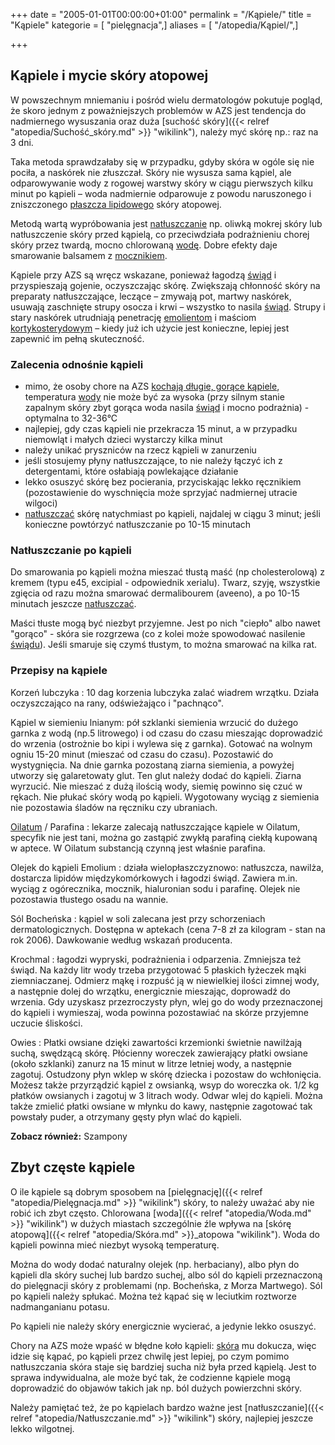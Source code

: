 +++
date = "2005-01-01T00:00:00+01:00"
permalink = "/Kąpiele/"
title = "Kąpiele"
kategorie = [ "pielęgnacja",]
aliases = [ "/atopedia/Kąpiel/",]

+++

Kąpiele i mycie skóry atopowej
------------------------------

W powszechnym mniemaniu i pośród wielu dermatologów pokutuje pogląd, że skoro jednym z poważniejszych problemów w AZS jest tendencja do nadmiernego wysuszania oraz duża [suchość skóry]({{< relref "atopedia/Suchość_skóry.md" >}} "wikilink"), należy myć skórę np.: raz na 3 dni.

Taka metoda sprawdzałaby się w przypadku, gdyby skóra w ogóle się nie pociła, a naskórek nie złuszczał. Skóry nie wysusza sama kąpiel, ale odparowywanie wody z rogowej warstwy skóry w ciągu pierwszych kilku minut po kąpieli – woda nadmiernie odparowuje z powodu naruszonego i zniszczonego [płaszcza lipidowego](/atopedia/Płaszcz_lipidowy "wikilink") skóry atopowej.

Metodą wartą wypróbowania jest [natłuszczanie](/atopedia/Natłuszczanie "wikilink") np. oliwką mokrej skóry lub natłuszczenie skóry przed kąpielą, co przeciwdziała podrażnieniu chorej skóry przez twardą, mocno chlorowaną [wodę](/atopedia/Woda "wikilink"). Dobre efekty daje smarowanie balsamem z [mocznikiem](/atopedia/Mocznik "wikilink").

Kąpiele przy AZS są wręcz wskazane, ponieważ łagodzą [świąd](/atopedia/Świąd "wikilink") i przyspieszają gojenie, oczyszczając skórę. Zwiększają chłonność skóry na preparaty natłuszczające, leczące – zmywają pot, martwy naskórek, usuwają zaschnięte strupy osocza i krwi – wszystko to nasila [świąd](/atopedia/Świąd "wikilink"). Strupy i stary naskórek utrudniają penetrację [emolientom](/atopedia/Emolienty "wikilink") i maściom [kortykosterydowym](/atopedia/Kortykosterydy "wikilink") – kiedy już ich użycie jest konieczne, lepiej jest zapewnić im pełną skuteczność.

### Zalecenia odnośnie kąpieli

-   mimo, że osoby chore na AZS [kochają długie, gorące kąpiele](https://www.atopowe.pl/forum/viewtopic.php?f=3&t=2615), temperatura [wody](/atopedia/Woda "wikilink") nie może być za wysoka (przy silnym stanie zapalnym skóry zbyt gorąca woda nasila [świąd](/atopedia/Świąd "wikilink") i mocno podrażnia) - optymalna to 32-36°C
-   najlepiej, gdy czas kąpieli nie przekracza 15 minut, a w przypadku niemowląt i małych dzieci wystarczy kilka minut
-   należy unikać pryszniców na rzecz kąpieli w zanurzeniu
-   jeśli stosujemy płyny natłuszczające, to nie należy łączyć ich z detergentami, które osłabiają powlekające działanie
-   lekko osuszyć skórę bez pocierania, przyciskając lekko ręcznikiem (pozostawienie do wyschnięcia może sprzyjać nadmiernej utracie wilgoci)
-   [natłuszczać](/atopedia/Natłuszczanie "wikilink") skórę natychmiast po kąpieli, najdalej w ciągu 3 minut; jeśli konieczne powtórzyć natłuszczanie po 10-15 minutach

### Natłuszczanie po kąpieli

Do smarowania po kąpieli można mieszać tłustą maść (np cholesterolową) z kremem (typu e45, excipial - odpowiednik xerialu). Twarz, szyję, wszystkie zgięcia od razu można smarować dermalibourem (aveeno), a po 10-15 minutach jeszcze [natłuszczać](/atopedia/Natłuszczanie "wikilink").

Maści tłuste mogą być niezbyt przyjemne. Jest po nich "ciepło" albo nawet "gorąco" - skóra sie rozgrzewa (co z kolei może spowodować nasilenie [świądu](/atopedia/Świąd "wikilink")). Jeśli smaruje się czymś tłustym, to można smarować na kilka rat.

### Przepisy na kąpiele

Korzeń lubczyka : 10 dag korzenia lubczyka zalać wiadrem wrzątku. Działa oczyszczająco na rany, odświeżająco i "pachnąco".

<!-- -->

Kąpiel w siemieniu lnianym: pół szklanki siemienia wrzucić do dużego garnka z wodą (np.5 litrowego) i od czasu do czasu mieszając doprowadzić do wrzenia (ostrożnie bo kipi i wylewa się z garnka). Gotować na wolnym ogniu 15-20 minut (mieszać od czasu do czasu). Pozostawić do wystygnięcia. Na dnie garnka pozostaną ziarna siemienia, a powyżej utworzy się galaretowaty glut. Ten glut należy dodać do kąpieli. Ziarna wyrzucić. Nie mieszać z dużą ilością wody, siemię powinno się czuć w rękach. Nie płukać skóry wodą po kąpieli. Wygotowany wyciąg z siemienia nie pozostawia śladów na ręczniku czy ubraniach.

<!-- -->

[Oilatum](/atopedia/Oilatum "wikilink") / Parafina : lekarze zalecają natłuszczające kąpiele w Oilatum, specyfik nie jest tani, można go zastąpić zwykłą parafiną ciekłą kupowaną w aptece. W Oilatum substancją czynną jest właśnie parafina.

<!-- -->

Olejek do kąpieli Emolium : działa wielopłaszczyznowo: natłuszcza, nawilża, dostarcza lipidów międzykomórkowych i łagodzi świąd. Zawiera m.in. wyciąg z ogórecznika, mocznik, hialuronian sodu i parafinę. Olejek nie pozostawia tłustego osadu na wannie.

<!-- -->

Sól Bocheńska : kąpiel w soli zalecana jest przy schorzeniach dermatologicznych. Dostępna w aptekach (cena 7-8 zł za kilogram - stan na rok 2006). Dawkowanie według wskazań producenta.

<!-- -->

Krochmal : łagodzi wypryski, podrażnienia i odparzenia. Zmniejsza też świąd. Na każdy litr wody trzeba przygotować 5 płaskich łyżeczek mąki ziemniaczanej. Odmierz mąkę i rozpuść ją w niewielkiej ilości zimnej wody, a następnie dolej do wrzątku, energicznie mieszając, doprowadź do wrzenia. Gdy uzyskasz przezroczysty płyn, wlej go do wody przeznaczonej do kąpieli i wymieszaj, woda powinna pozostawiać na skórze przyjemne uczucie śliskości.

<!-- -->

Owies : Płatki owsiane dzięki zawartości krzemionki świetnie nawilżają suchą, swędzącą skórę. Płócienny woreczek zawierający płatki owsiane (około szklanki) zanurz na 15 minut w litrze letniej wody, a następnie zagotuj. Ostudzony płyn wklep w skórę dziecka i pozostaw do wchłonięcia. Możesz także przyrządzić kąpiel z owsianką, wsyp do woreczka ok. 1/2 kg płatków owsianych i zagotuj w 3 litrach wody. Odwar wlej do kąpieli. Można także zmielić płatki owsiane w młynku do kawy, następnie zagotować tak powstały puder, a otrzymany gęsty płyn wlać do kąpieli.

**Zobacz również:** Szampony

Zbyt częste kąpiele
-------------------

O ile kąpiele są dobrym sposobem na [pielęgnację]({{< relref "atopedia/Pielęgnacja.md" >}} "wikilink") skóry, to należy uważać aby nie robić ich zbyt często. Chlorowana [woda]({{< relref "atopedia/Woda.md" >}} "wikilink") w dużych miastach szczególnie źle wpływa na [skórę atopową]({{< relref "atopedia/Skóra.md" >}}_atopowa "wikilink"). Woda do kąpieli powinna mieć niezbyt wysoką temperaturę.

Można do wody dodać naturalny olejek (np. herbaciany), albo płyn do kąpieli dla skóry suchej lub bardzo suchej, albo sól do kąpieli przeznaczoną do pielęgnacji skóry z problemami (np. Bocheńska, z Morza Martwego). Sól po kąpieli należy spłukać. Można też kąpać się w leciutkim roztworze nadmanganianu potasu.

Po kąpieli nie należy skóry energicznie wycierać, a jedynie lekko osuszyć.

Chory na AZS może wpaść w błędne koło kąpieli: [skóra](/atopedia/Skóra "wikilink") mu dokucza, więc idzie się kąpać, po kąpieli przez chwilę jest lepiej, po czym pomimo natłuszczania skóra staje się bardziej sucha niż była przed kąpielą. Jest to sprawa indywidualna, ale może być tak, że codzienne kąpiele mogą doprowadzić do objawów takich jak np. ból dużych powierzchni skóry.

Należy pamiętać też, że po kąpielach bardzo ważne jest [natłuszczanie]({{< relref "atopedia/Natłuszczanie.md" >}} "wikilink") skóry, najlepiej jeszcze lekko wilgotnej.
